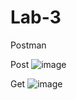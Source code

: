 # Lab-3
Postman 

Post 
![image](https://github.com/user-attachments/assets/d9286e80-0cf3-4a4a-9044-b2eb045ab831)

Get 
![image](https://github.com/user-attachments/assets/b0aa65c9-1420-48bf-9a5e-80a5a80c9ce6)
